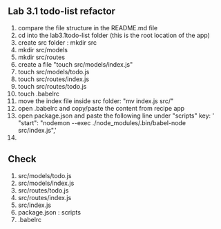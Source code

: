 ## Lab 3.1 todo-list refactor

1. compare the file structure in the README.md file
1. cd into the lab3.1todo-list folder (this is the root location of the app)
1. create src folder : mkdir src
1. mkdir src/models
1. mkdir src/routes
1. create a file "touch src/models/index.js"
1. touch src/models/todo.js
1. touch src/routes/index.js
1. touch src/routes/todo.js
1. touch .babelrc
1. move the index file inside src folder: "mv index.js src/"
1. open .babelrc and copy/paste the content from recipe app
1. open package.json and paste the following line under "scripts" key: ' "start": "nodemon --exec ./node_modules/.bin/babel-node src/index.js",'
1. 

## Check

1. src/models/todo.js
1. src/models/index.js
1. src/routes/todo.js
1. src/routes/index.js
1. src/index.js
1. package.json : scripts
1. .babelrc

